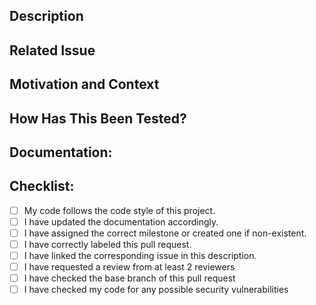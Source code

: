 <!--- Provide a general summary of your changes in the Title above -->

## Description
<!--- Describe your changes -->

## Related Issue
<!--- This project only accepts pull requests related to open issues -->
<!--- If suggesting a new feature or change, please discuss it in an issue first -->
<!--- If fixing a bug, there should be an issue describing it with steps to reproduce -->
<!--- Please link to the issue here: -->

## Motivation and Context
<!--- Why is this change required? What problem does it solve? -->

## How Has This Been Tested?
<!--- Please describe in detail how you tested your changes. -->
<!--- Include details of your testing environment, and the tests you ran to -->
<!--- see how your change affects other areas of the code, etc. -->

## Documentation:
<!--- Upon PR's approval, link the wiki page for your corresponding changes here. -->

## Checklist:
- [ ] My code follows the code style of this project.
- [ ] I have updated the documentation accordingly.
- [ ] I have assigned the correct milestone or created one if non-existent.
- [ ] I have correctly labeled this pull request.
- [ ] I have linked the corresponding issue in this description.
- [ ] I have requested a review from at least 2 reviewers
- [ ] I have checked the base branch of this pull request
- [ ] I have checked my code for any possible security vulnerabilities
